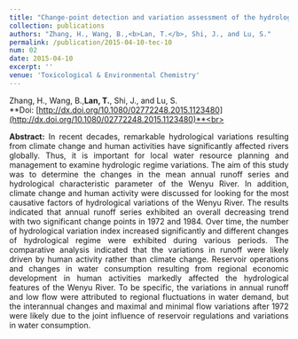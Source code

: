 ```yaml
---
title: "Change-point detection and variation assessment of the hydrologic regime of the Wenyu River"
collection: publications
authors: "Zhang, H., Wang, B.,<b>Lan, T.</b>, Shi, J., and Lu, S."
permalink: /publication/2015-04-10-tec-10
num: 02
date: 2015-04-10
excerpt: ''
venue: 'Toxicological & Environmental Chemistry'
---
```

Zhang, H., Wang, B.,**Lan, T.**, Shi, J., and Lu, S.<br>
**Doi: [http://dx.doi.org/10.1080/02772248.2015.1123480](http://dx.doi.org/10.1080/02772248.2015.1123480)**<br>
 <p style="text-align:justify; text-justify:inter-ideograph;">
<b>Abstract:</b> In recent decades, remarkable hydrological variations resulting from climate change and human activities have significantly affected rivers globally. Thus, it is important for local water resource planning and management to examine hydrologic regime variations. The aim of this study was to determine the changes in the mean annual runoff series and hydrological characteristic parameter of the Wenyu River. In addition, climate change and human activity were discussed for looking for the most causative factors of hydrological variations of the Wenyu River. The results indicated that annual runoff series exhibited an overall decreasing trend with two significant change points in 1972 and 1984. Over time, the number of hydrological variation index increased significantly and different changes of hydrological regime were exhibited during various periods. The comparative analysis indicated that the variations in runoff were likely driven by human activity rather than climate change. Reservoir operations and changes in water consumption resulting from regional economic development in human activities markedly affected the hydrological features of the Wenyu River. To be specific, the variations in annual runoff and low flow were attributed to regional fluctuations in water demand, but the interannual changes and maximal and minimal flow variations after 1972 were likely due to the joint influence of reservoir regulations and variations in water consumption. <br>